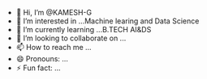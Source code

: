 - 👋 Hi, I’m @KAMESH-G
- 👀 I’m interested in ...Machine learing and Data Science
- 🌱 I’m currently learning ...B.TECH AI&DS
- 💞️ I’m looking to collaborate on ...
- 📫 How to reach me ...
- 😄 Pronouns: ...
- ⚡ Fun fact: ...

<!---
KAMESH-G/KAMESH-G is a ✨ special ✨ repository because its `README.md` (this file) appears on your GitHub profile.
You can click the Preview link to take a look at your changes.
--->
